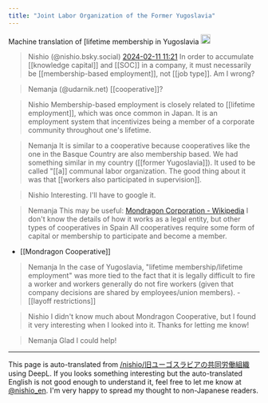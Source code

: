 ```yaml
---
title: "Joint Labor Organization of the Former Yugoslavia"
---
```


Machine translation of [lifetime membership in Yugoslavia
<img src='https://scrapbox.io/api/pages/nishio-en/ja/icon' alt='ja.icon' height="19.5"/>
>  Nishio (@nishio.bsky.social) [2024-02-11 11:21](https://bsky.app/profile/nishio.bsky.social/post/3kl4bdi2h632t)
>  In order to accumulate [[knowledge capital]] and [[SOC]] in a company, it must necessarily be [[membership-based employment]], not [[job type]]. Am I wrong?

>  Nemanja (@udarnik.net)
>  [[cooperative]]?

>  Nishio
>  Membership-based employment is closely related to [[lifetime employment]], which was once common in Japan. It is an employment system that incentivizes being a member of a corporate community throughout one's lifetime.

>  Nemanja
>  It is similar to a cooperative because cooperatives like the one in the Basque Country are also membership based. We had something similar in my country ([[former Yugoslavia]]). It used to be called "[[a]] communal labor organization. The good thing about it was that [[workers also participated in supervision]].

>  Nishio
>  Interesting. I'll have to google it.

>  Nemanja
>  This may be useful: [Mondragon Corporation - Wikipedia](https://en.wikipedia.org/wiki/Mondragon_Corporation) I don't know the details of how it works as a legal entity, but other types of cooperatives in Spain All cooperatives require some form of capital or membership to participate and become a member.
- [[Mondragon Cooperative]]

>  Nemanja
>  In the case of Yugoslavia, "lifetime membership/lifetime employment" was more tied to the fact that it is legally difficult to fire a worker and workers generally do not fire workers (given that company decisions are shared by employees/union members).
    - [[layoff restrictions]]

> Nishio
>  I didn't know much about Mondragon Cooperative, but I found it very interesting when I looked into it. Thanks for letting me know!

>  Nemanja
>  Glad I could help!

---
This page is auto-translated from [/nishio/旧ユーゴスラビアの共同労働組織](https://scrapbox.io/nishio/旧ユーゴスラビアの共同労働組織) using DeepL. If you looks something interesting but the auto-translated English is not good enough to understand it, feel free to let me know at [@nishio_en](https://twitter.com/nishio_en). I'm very happy to spread my thought to non-Japanese readers.